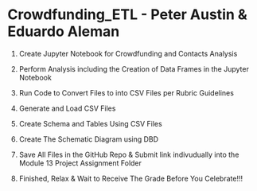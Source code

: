 # Crowdfunding_ETL - Peter Austin & Eduardo Aleman

1. Create Jupyter Notebook for Crowdfunding and Contacts Analysis

2. Perform Analysis including the Creation of Data Frames in the Jupyter Notebook

3. Run Code to Convert Files to into CSV Files per Rubric Guidelines

4. Generate and Load CSV Files 

5. Create Schema and Tables Using CSV Files 

6.  Create The Schematic Diagram using DBD

7. Save All Files in the GitHub Repo & Submit link indivudually into the Module 13 Project Assignment Folder

8. Finished, Relax & Wait to Receive The Grade Before You Celebrate!!!

